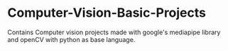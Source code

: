# Computer-Vision-Basic-Projects
Contains Computer vision projects made with google's mediapipe library and openCV with python as base language.
